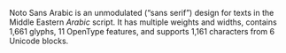 Noto Sans Arabic is an unmodulated (“sans serif”) design for texts in the Middle Eastern _Arabic_ script. It has multiple weights and widths, contains 1,661 glyphs, 11 OpenType features, and supports 1,161 characters from 6 Unicode blocks.